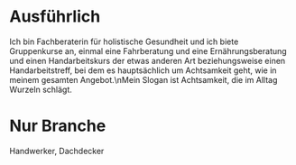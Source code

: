 # Ausführlich

Ich bin Fachberaterin für holistische Gesundheit und ich biete Gruppenkurse an, einmal eine Fahrberatung und eine Ernährungsberatung und einen Handarbeitskurs der etwas anderen Art beziehungsweise einen Handarbeitstreff, bei dem es hauptsächlich um Achtsamkeit geht, wie in meinem gesamten Angebot.\\nMein Slogan ist Achtsamkeit, die im Alltag Wurzeln schlägt.

# Nur Branche

Handwerker, Dachdecker